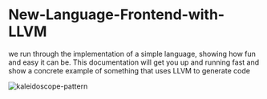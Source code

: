 # New-Language-Frontend-with-LLVM
we run through the implementation of a simple language, showing how fun and easy it can be. This documentation will get you up and running fast and show a concrete example of something that uses LLVM to generate code


![kaleidoscope-pattern](https://user-images.githubusercontent.com/30869272/193442158-e711e40d-b678-41ab-a764-b09538ffd212.png)
